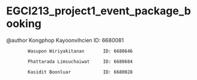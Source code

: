 # EGCI213_project1_event_package_booking

@author Kongphop Kayoonvihcien      ID: 6680081

            Wasupon Wiriyakitanan       ID: 6680646
            
            Phattarada Limsuchaiwat     ID: 6680684
            
            Kasidit Boonluar            ID: 6680028
            
